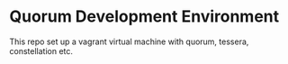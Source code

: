 # Quorum Development Environment

This repo set up a vagrant virtual machine with quorum, tessera, constellation etc.
